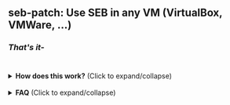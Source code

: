 ## **seb-patch**: Use **SEB** in any VM (**VirtualBox**, **VMWare**, ...)

### _That's it-_

#

<details>
  <summary><b>How does this work?</b> (Click to expand/collapse)</summary>
    <b><i>Coming Soon!</i></b>
</details>

<br />

<details>
  <summary><b>FAQ</b> (Click to expand/collapse)</summary>
  <b>Q1: Does my exam organizer/teacher get notified if I'm using a Virtual Machine?</b><br>
  <b>A: Short answer is no</b>. <i>Although, in theory, those that are more <b>tech-savvy</b>, could ask for your <a href="https://github.com/tynkering/seb-patch/tree/main/logs">SEB logs</a></i>.
  <br />
  <br />
  
  From <a href="https://safeexambrowser.org/about_overview_en.html#privacy-statement">SEB Official Website</a>:
  <blockquote>
    <i>[...]</i> Some data which can be considered to be personal (<b>computer host name</b>, <b>computer account user name</b>, some URLs of opened web pages etc.) can be <b>contained in the log files SEB saves on the system it is running on</b> (when used with default settings). <b>Log files are not transmitted to any server</b> by SEB, <b>you can manually collect those log files for debugging purposes.</b>
  </blockquote>
  
  <b>Q2: What can my exam organizer/teacher do with my SEB logs anyways?</b><br />
  <b>A:</b> Welp, surprisingly... Not much from what we analyzed. Although they can always obtain <i>as referred on the quote before</i> your <b>computer hostname</b> and <b>account user name</b>. If you're running SEB on a virtual machine, obviously, that it's not going to match your original laptop's model or <i>even a valid computer model in that matter</i>. Example below.

<i>(<a href="https://github.com/tynkering/seb-patch/blob/main/logs/yyyy-mm-dd_hhhnnmsss_Runtime.log"><code>yyyy</code>-<code>mm</code>-<code>dd</code>_<code>hh</code>h<code>nn</code>m<code>ss</code>s_Runtime.log</a> @ Line 7):</i>
<br />

  <table>
    <tr>
      <th>Running SEB on a</th>
      <th>Output</th>
      <th>Expected Output</th>
    </tr>
    <tr>
      <td>Laptop</td>
      <td>Computer 'DESKTOP-1B2D3F4' is a <b>Zenbook Pro 15 UX550</b> manufactured by <b>Asus</b></td>
      <td align="center">✅</td>
    </tr>
    <tr>
      <td>Virtual Machine (<b>VirtualBox</b>)</td>
      <td>Computer 'DESKTOP-1A2C3E4' is a <b>Virtual Machine VirtualBox</b> manufactured by <b>innotek GmbH</b></td>
      <td align="center">❌</td></center>
    </tr>
  </table>
  
  <b>Q3: What if my exam organizer/teacher does ask for my SEB logs after my exam/test? Am I doomed?</b>
  <br />
  <b>A:</b> No, don't panic. In this repository @ the folder <code>\logs</code> we provide a solution to this problem.
  
  <b><i>More coming soon!</i></b><br />
 </details>
